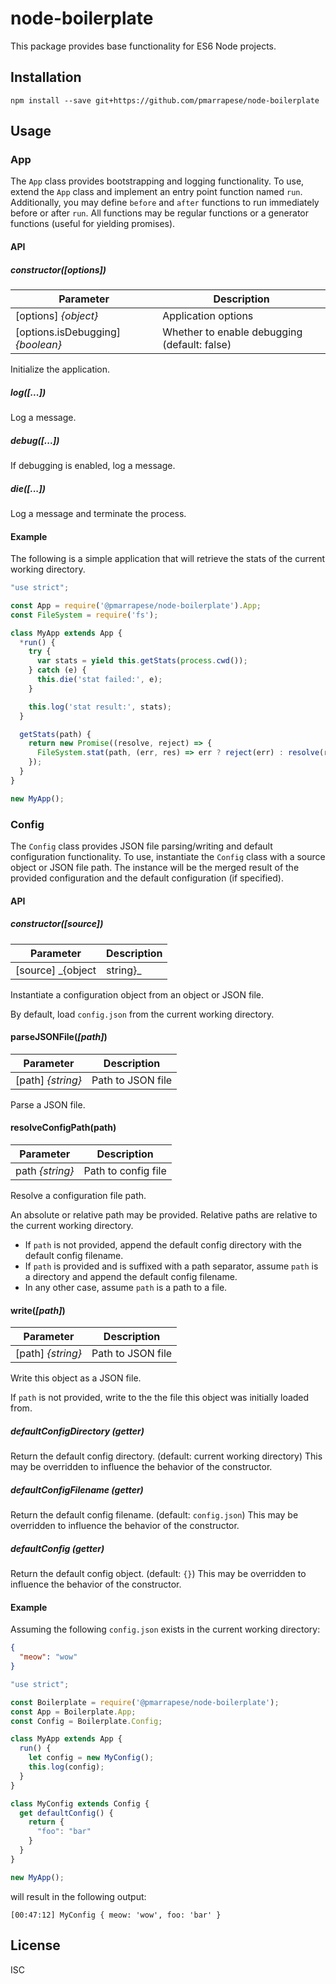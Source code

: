 # node-boilerplate
This package provides base functionality for ES6 Node projects.

## Installation
`npm install --save git+https://github.com/pmarrapese/node-boilerplate`

## Usage
### App
The `App` class provides bootstrapping and logging functionality.
To use, extend the `App` class and implement an entry point function named `run`. 
Additionally, you may define `before` and `after` functions to run immediately before or after `run`. 
All functions may be regular functions or a generator functions (useful for yielding promises).

#### API
##### constructor(_[options]_)
| Parameter            | Description            |
|----------------------|------------------------|
| [options] _{object}_   | Application options
| [options.isDebugging] _{boolean}_ | Whether to enable debugging (default: false)

Initialize the application.

##### log(_[...]_)
Log a message.

##### debug(_[...]_)
If debugging is enabled, log a message.

##### die(_[...]_)
Log a message and terminate the process.

#### Example
The following is a simple application that will retrieve the stats of the current working directory.

```js
"use strict";

const App = require('@pmarrapese/node-boilerplate').App;
const FileSystem = require('fs');

class MyApp extends App {
  *run() {
    try {
      var stats = yield this.getStats(process.cwd());
    } catch (e) {
      this.die('stat failed:', e);
    }

    this.log('stat result:', stats);
  }

  getStats(path) {
    return new Promise((resolve, reject) => {
      FileSystem.stat(path, (err, res) => err ? reject(err) : resolve(res));
    });
  }
}

new MyApp();
```

### Config
The `Config` class provides JSON file parsing/writing and default configuration functionality.
To use, instantiate the `Config` class with a source object or JSON file path. The instance will be the merged result of the provided configuration and the default configuration (if specified).


#### API
##### constructor(_[source]_)
| Parameter            | Description            |
|----------------------|------------------------|
| [source] _{object|string}_   | Object or path to JSON file

Instantiate a configuration object from an object or JSON file.

By default, load `config.json` from the current working directory.

#### parseJSONFile(_[path]_)
| Parameter            | Description            |
|----------------------|------------------------|
| [path] _{string}_   | Path to JSON file

Parse a JSON file.

#### resolveConfigPath(path)
| Parameter            | Description            |
|----------------------|------------------------|
| path _{string}_   | Path to config file

Resolve a configuration file path.

An absolute or relative path may be provided. Relative paths are relative to the current working directory.

- If `path` is not provided, append the default config directory with the default config filename.
- If `path` is provided and is suffixed with a path separator, assume `path` is a directory and append the default config filename.
- In any other case, assume `path` is a path to a file.

#### write(_[path]_)
| Parameter            | Description            |
|----------------------|------------------------|
| [path] _{string}_   | Path to JSON file

Write this object as a JSON file.

If `path` is not provided, write to the the file this object was initially loaded from.

##### defaultConfigDirectory (getter)
Return the default config directory. (default: current working directory)
This may be overridden to influence the behavior of the constructor.

##### defaultConfigFilename (getter)
Return the default config filename. (default: `config.json`)
This may be overridden to influence the behavior of the constructor.

##### defaultConfig (getter)
Return the default config object. (default: `{}`)
This may be overridden to influence the behavior of the constructor.

#### Example
Assuming the following `config.json` exists in the current working directory:
```json
{
  "meow": "wow"
}
```

```js
"use strict";

const Boilerplate = require('@pmarrapese/node-boilerplate');
const App = Boilerplate.App;
const Config = Boilerplate.Config;

class MyApp extends App {
  run() {
    let config = new MyConfig();
    this.log(config);
  }
}

class MyConfig extends Config {
  get defaultConfig() {
    return {
      "foo": "bar"
    }
  }
}

new MyApp();
```

will result in the following output:

```
[00:47:12] MyConfig { meow: 'wow', foo: 'bar' }
```

## License
ISC